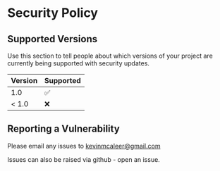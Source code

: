 # Security Policy

## Supported Versions

Use this section to tell people about which versions of your project are
currently being supported with security updates.

| Version | Supported          |
| ------- | ------------------ |
| 1.0   | :white_check_mark: |
| < 1.0   | :x:                |

## Reporting a Vulnerability

Please email any issues to kevinmcaleer@gmail.com

Issues can also be raised via github - open an issue.
